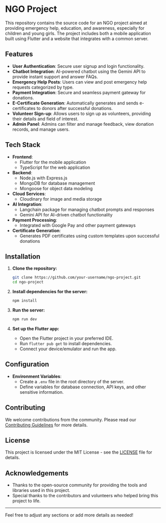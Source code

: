 # NGO Project

This repository contains the source code for an NGO project aimed at providing emergency help, education, and awareness, especially for children and young girls. The project includes both a mobile application built using Flutter and a website that integrates with a common server.

## Features

- **User Authentication**: Secure user signup and login functionality.
- **Chatbot Integration**: AI-powered chatbot using the Gemini API to provide instant support and answer FAQs.
- **Emergency Help Posts**: Users can view and post emergency help requests categorized by type.
- **Payment Integration**: Secure and seamless payment gateway for donations.
- **E-Certificate Generation**: Automatically generates and sends e-certificates to donors after successful donations.
- **Volunteer Sign-up**: Allows users to sign up as volunteers, providing their details and field of interest.
- **Admin Panel**: Admins can filter and manage feedback, view donation records, and manage users.

## Tech Stack

- **Frontend**: 
  - Flutter for the mobile application
  - TypeScript for the web application
- **Backend**: 
  - Node.js with Express.js
  - MongoDB for database management
  - Mongoose for object data modeling
- **Cloud Services**:
  - Cloudinary for image and media storage
- **AI Integration**:
  - Langchain package for managing chatbot prompts and responses
  - Gemini API for AI-driven chatbot functionality
- **Payment Processing**:
  - Integrated with Google Pay and other payment gateways
- **Certificate Generation**:
  - Generates PDF certificates using custom templates upon successful donations

## Installation

1. **Clone the repository:**

   ```bash
   git clone https://github.com/your-username/ngo-project.git
   cd ngo-project
   ```

2. **Install dependencies for the server:**

   ```bash
   npm install
   ```

3. **Run the server:**

   ```bash
   npm run dev
   ```

4. **Set up the Flutter app:**
   
   - Open the Flutter project in your preferred IDE.
   - Run `flutter pub get` to install dependencies.
   - Connect your device/emulator and run the app.

## Configuration

- **Environment Variables**:
  - Create a `.env` file in the root directory of the server.
  - Define variables for database connection, API keys, and other sensitive information.

## Contributing

We welcome contributions from the community. Please read our [Contributing Guidelines](CONTRIBUTING.md) for more details.

## License

This project is licensed under the MIT License - see the [LICENSE](LICENSE) file for details.

## Acknowledgements

- Thanks to the open-source community for providing the tools and libraries used in this project.
- Special thanks to the contributors and volunteers who helped bring this project to life.

---

Feel free to adjust any sections or add more details as needed!

